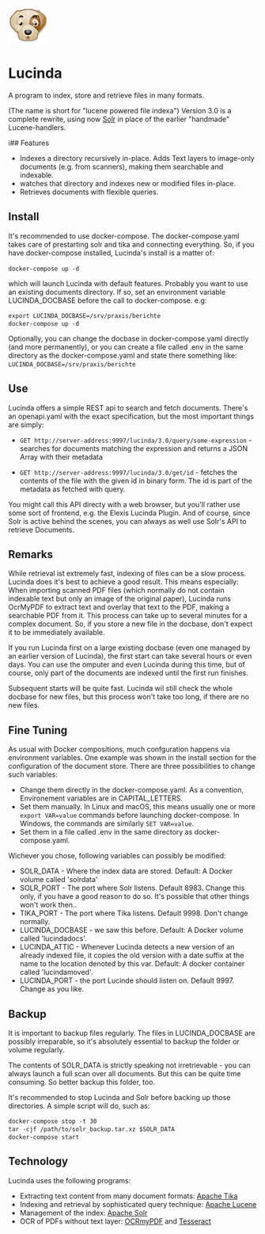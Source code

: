 ![](rsc/lucindalogo.png)
# Lucinda

A program to index, store and retrieve files in many formats.

(The name is short for "lucene powered file indexa")
Version 3.0 is a complete rewrite, using now [Solr](https://lucene.apache.org/solr/) in place of the earlier "handmade" Lucene-handlers.

i## Features

* Indexes a directory recursively in-place. Adds Text layers to image-only documents (e.g. from scanners), making them searchable and indexable.
* watches that directory and indexes new or modified files in-place.
* Retrieves documents with flexible queries.

## Install

It's recommended to use docker-compose. The docker-compose.yaml takes care of prestarting solr and tika and connecting everything. So, if you have docker-compose installed, Lucinda's install is a matter of:

`docker-compose up -d`

which will launch Lucinda with default features. Probably you want to use an existing documents directory. If so, set an environment variable LUCINDA_DOCBASE before the call to docker-compose. e.g:

~~~~~
export LUCINDA_DOCBASE=/srv/praxis/berichte
docker-compose up -d
~~~~~

Optionally, you can change the docbase in docker-compose.yaml directly (and more permanently), or you can create a file called .env in the same directory as the docker-compose.yaml and state there something like: `LUCINDA_DOCBASE=/srv/praxis/berichte`

## Use

Lucinda offers a simple REST api to search and fetch documents. There's an openapi.yaml with the exact specification, but the most important things are simply:

* `GET http://server-address:9997/lucinda/3.0/query/some-expression` - searches for documents matching the expression and returns a JSON Array with their metadata

* `GET http://server-address:9997/lucinda/3.0/get/id` - fetches the contents of the file with the given id in binary form. The id is part of the metadata as fetched with query.

You might call this API directy with a web browser, but you'll rather use some sort of frontend, e.g. the Elexis Lucinda Plugin. And of course, since Solr is active behind the scenes, you can always as well use Solr's API to retrieve Documents.


## Remarks

While retrieval ist extremely fast, indexing of files can be a slow process. Lucinda does it's best to achieve a good result. This means especially: When importing scanned PDF files (which normally do not contain indexable text but only an image of the original paper), Lucinda runs OcrMyPDF to extract text and overlay that text to the PDF, making a searchable PDF from it. This process can take up to several minutes for a complex document. So, if you store a new file in the docbase, don't expect it to be immediately available.

If you run Lucinda first on a large existing docbase (even one managed by an earlier version of Lucinda), the first start can take several hours or even days. You can use the omputer and even Lucinda during this time, but of course, only part of the documents are indexed until the first run finishes.

Subsequent starts will be quite fast. Lucinda wil still check the whole docbase for new files, but this process won't take too long, if there are no new files.

## Fine Tuning

As usual with Docker compositions, much confguration happens via environment variables. One example was shown in the install section for the configuration of the document store. There are three possibilities to change such variables:

* Change them directly in the docker-compose.yaml. As a convention, Environement variables are in CAPITAL_LETTERS.
* Set them manually. In Linux and macOS, this means usually one or more `export VAR=value` commands before launching docker-compose. In Windows, the commands are similarly `SET VAR=value`.
* Set them in a file called .env in the same directory as docker-compose.yaml.

Wichever you chose, following variables can possibly be modified:

* SOLR_DATA - Where the index data are stored. Default: A Docker volume called 'solrdata'
* SOLR_PORT - The port where Solr listens. Default 8983. Change this only, if you have a good reason to do so. It's possible that other things won't work then..
* TIKA_PORT - The port where Tika listens. Default 9998. Don't change normally.
* LUCINDA_DOCBASE - we saw this before. Default: A Docker volume called 'lucindadocs'.
* LUCINDA_ATTIC - Whenever Lucinda detects a new version of an already indexed file, it copies the old version with a date suffix at the name to the location denoted by this var. Default: A docker container called 'lucindamoved'.
* LUCINDA_PORT - the port Lucinde should listen on. Default 9997. Change as you like.

## Backup

It is important to backup files regularly. The files in LUCINDA_DOCBASE are possibly irreparable, so it's absolutely essential to backup the folder or volume regularly.

The contents of SOLR_DATA is strictly speaking not irretrievable - you can always launch a full scan over all documents. But this can be quite time consuming. So better backup this folder, too.

It's recommended to stop Lucinda and Solr before backing up those directories. A simple script will do, such as:

~~~~~
docker-compose stop -t 30
tar -cjf /path/to/solr_backup.tar.xz $SOLR_DATA
docker-compose start
~~~~~


## Technology

Lucinda uses the following programs:

* Extracting text content from many document formats: [Apache Tika](https://tika.apache.org/)
* Indexing and retrieval by sophisticated query technique: [Apache Lucene](https://lucene.apache.org)
* Management of the index: [Apache Solr](https://lucene.apache.org/solr/)
* OCR of PDFs without text layer: [OCRmyPDF](https://github.com/jbarlow83/OCRmyPDF) and [Tesseract](https://tesseract-ocr.github.io)
